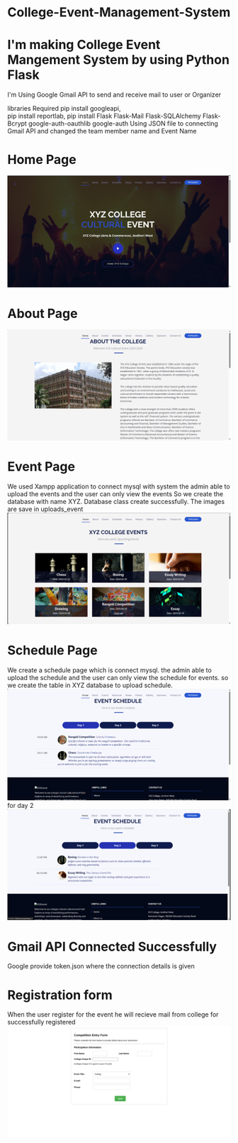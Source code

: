 # College-Event-Management-System
# I'm making College Event Mangement System by using Python Flask
 I'm Using Google Gmail API to send and receive mail to user or Organizer

 libraries Required
 pip install googleapi,  
 pip install reportlab, 
 pip install Flask Flask-Mail Flask-SQLAlchemy Flask-Bcrypt google-auth-oauthlib google-auth
 Using JSON file to connecting Gmail API and changed the team member name and Event Name 

# Home Page
![alt text](image.png)

# About Page
![alt text](image-1.png)

# Event Page
We used Xampp application to connect mysql with system 
the admin able to upload the events and the user can only view the events 
So we create the database with name XYZ.
Database class create successfully.
The images are save in uploads_event
![alt text](image-2.png)

# Schedule Page
We create a schedule page which is connect mysql.
the admin able to upload the schedule and the user can only view the schedule for events.
so we create the table in XYZ database to upload schedule.
![alt text](image-4.png)
for day 2
![alt text](image-5.png)

# Gmail API Connected Successfully
Google provide token.json where the connection details is given

# Registration form 
When the user register for the event he will recieve mail from college for successfully registered 
![alt text](image-3.png)

